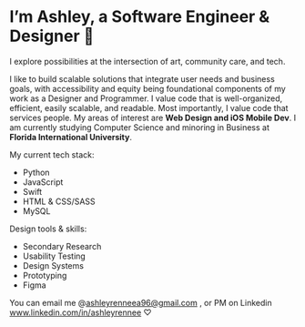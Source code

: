# I’m Ashley, a Software Engineer & Designer 🤍

I explore possibilities at the intersection of art, community care, and tech. 

I like to build scalable solutions that integrate user needs and business goals, with accessibility and equity being foundational components of my work as a Designer and Programmer. I value code that is well-organized, efficient, easily scalable, and readable. Most importantly, I value code that services people.
My areas of interest are **Web Design and iOS Mobile Dev**.
I am currently studying Computer Science and minoring in Business at **Florida International University**. 

My current tech stack:
- Python
- JavaScript
- Swift
- HTML & CSS/SASS
- MySQL

Design tools & skills:
- Secondary Research
- Usability Testing
- Design Systems
- Prototyping 
- Figma

You can email me @ashleyrenneea96@gmail.com , or PM on Linkedin www.linkedin.com/in/ashleyrennee ♡
